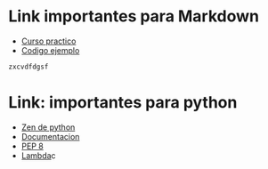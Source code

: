 
# Link importantes para Markdown

* [Curso practico](https://www.youtube.com/watch?v=oxaH9CFpeEE)
* [Codigo ejemplo](https://github.com/FaztWeb/markdown-intro) 


```python
zxcvdfdgsf
```

# Link: importantes para python

* [Zen de python](https://www.python.org/dev/peps/pep-0020/)
* [Documentacion](https://docs.python.org/3/)
* [PEP 8](https://www.python.org/dev/peps/pep-0008)
* [Lambda](https://docs.python.org/3/tutorial/controlflow.html?highlight=lambda#lambda-expressions)c
  


